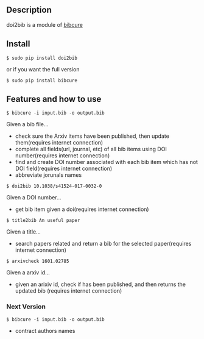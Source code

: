 ## Description
doi2bib is a module of [bibcure](https://github.com/bibcure/bibcure)
## Install

```
$ sudo pip install doi2bib
```
or if you want the full version

```
$ sudo pip install bibcure
```
## Features and how to use

```
$ bibcure -i input.bib -o output.bib
```
Given a bib file...
* check sure the Arxiv items have been published, then update them(requires
internet connection)
* complete all fields(url, journal, etc) of all bib items using DOI number(requires
internet connection)
* find and create DOI number associated with each bib item which has not
DOI field(requires
internet connection)
* abbreviate jorunals names
```
$ doi2bib 10.1038/s41524-017-0032-0
```
Given a DOI number...
* get bib item given a doi(requires
internet connection)

```
$ title2bib An useful paper
```
Given a title...
* search papers related and return a bib for the selected paper(requires
internet connection)
```
$ arxivcheck 1601.02785
```
Given a arxiv id...
* given an arixiv id, check if has been published, and then returns the updated bib (requires internet connection)

### Next Version
```
$ bibcure -i input.bib -o output.bib
```
* contract authors names
